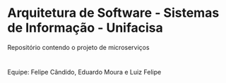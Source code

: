 # Arquitetura de Software - Sistemas de Informação - Unifacisa

Repositório contendo o projeto de microserviços 
#
Equipe: Felipe Cândido, Eduardo Moura e Luiz Felipe
#
